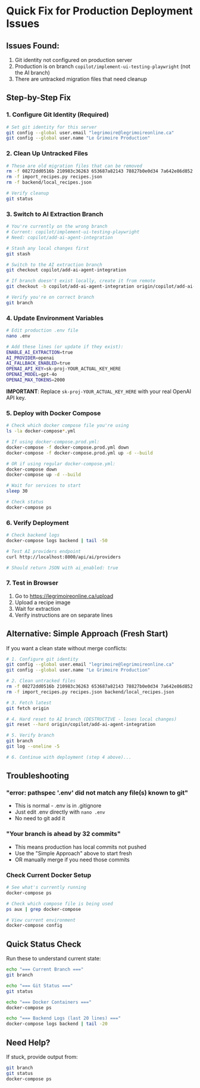 # Quick Fix for Production Deployment Issues

## Issues Found:
1. Git identity not configured on production server
2. Production is on branch `copilot/implement-ui-testing-playwright` (not the AI branch)
3. There are untracked migration files that need cleanup

## Step-by-Step Fix

### 1. Configure Git Identity (Required)

```bash
# Set git identity for this server
git config --global user.email "legrimoire@legrimoireonline.ca"
git config --global user.name "Le Grimoire Production"
```

### 2. Clean Up Untracked Files

```bash
# These are old migration files that can be removed
rm -f 08272dd0516b 210983c36263 653687a82143 78827b0e0d34 7a642e86d852 b8753f97e123
rm -f import_recipes.py recipes.json
rm -f backend/local_recipes.json

# Verify cleanup
git status
```

### 3. Switch to AI Extraction Branch

```bash
# You're currently on the wrong branch
# Current: copilot/implement-ui-testing-playwright
# Need: copilot/add-ai-agent-integration

# Stash any local changes first
git stash

# Switch to the AI extraction branch
git checkout copilot/add-ai-agent-integration

# If branch doesn't exist locally, create it from remote
git checkout -b copilot/add-ai-agent-integration origin/copilot/add-ai-agent-integration

# Verify you're on correct branch
git branch
```

### 4. Update Environment Variables

```bash
# Edit production .env file
nano .env

# Add these lines (or update if they exist):
ENABLE_AI_EXTRACTION=true
AI_PROVIDER=openai
AI_FALLBACK_ENABLED=true
OPENAI_API_KEY=sk-proj-YOUR_ACTUAL_KEY_HERE
OPENAI_MODEL=gpt-4o
OPENAI_MAX_TOKENS=2000
```

**IMPORTANT**: Replace `sk-proj-YOUR_ACTUAL_KEY_HERE` with your real OpenAI API key.

### 5. Deploy with Docker Compose

```bash
# Check which docker compose file you're using
ls -la docker-compose*.yml

# If using docker-compose.prod.yml:
docker-compose -f docker-compose.prod.yml down
docker-compose -f docker-compose.prod.yml up -d --build

# OR if using regular docker-compose.yml:
docker-compose down
docker-compose up -d --build

# Wait for services to start
sleep 30

# Check status
docker-compose ps
```

### 6. Verify Deployment

```bash
# Check backend logs
docker-compose logs backend | tail -50

# Test AI providers endpoint
curl http://localhost:8000/api/ai/providers

# Should return JSON with ai_enabled: true
```

### 7. Test in Browser

1. Go to https://legrimoireonline.ca/upload
2. Upload a recipe image
3. Wait for extraction
4. Verify instructions are on separate lines

## Alternative: Simple Approach (Fresh Start)

If you want a clean state without merge conflicts:

```bash
# 1. Configure git identity
git config --global user.email "legrimoire@legrimoireonline.ca"
git config --global user.name "Le Grimoire Production"

# 2. Clean untracked files
rm -f 08272dd0516b 210983c36263 653687a82143 78827b0e0d34 7a642e86d852 b8753f97e123
rm -f import_recipes.py recipes.json backend/local_recipes.json

# 3. Fetch latest
git fetch origin

# 4. Hard reset to AI branch (DESTRUCTIVE - loses local changes)
git reset --hard origin/copilot/add-ai-agent-integration

# 5. Verify branch
git branch
git log --oneline -5

# 6. Continue with deployment (step 4 above)...
```

## Troubleshooting

### "error: pathspec '.env' did not match any file(s) known to git"
- This is normal - .env is in .gitignore
- Just edit .env directly with `nano .env`
- No need to git add it

### "Your branch is ahead by 32 commits"
- This means production has local commits not pushed
- Use the "Simple Approach" above to start fresh
- OR manually merge if you need those commits

### Check Current Docker Setup

```bash
# See what's currently running
docker-compose ps

# Check which compose file is being used
ps aux | grep docker-compose

# View current environment
docker-compose config
```

## Quick Status Check

Run these to understand current state:

```bash
echo "=== Current Branch ==="
git branch

echo "=== Git Status ==="
git status

echo "=== Docker Containers ==="
docker-compose ps

echo "=== Backend Logs (last 20 lines) ==="
docker-compose logs backend | tail -20
```

## Need Help?

If stuck, provide output from:
```bash
git branch
git status
docker-compose ps
```
